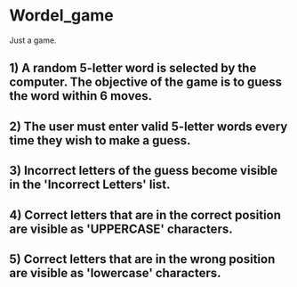 # Wordel_game
Just a game.

 ##   1) A random 5-letter word is selected by the computer. The objective of the game is to guess the word within 6 moves.
 ##   2) The user must enter valid 5-letter words every time they wish to make a guess.
 ##   3) Incorrect letters of the guess become visible in the 'Incorrect Letters' list.
 ##  4) Correct letters that are in the correct position are visible as 'UPPERCASE' characters.
 ##   5) Correct letters that are in the wrong position are visible as 'lowercase' characters.
